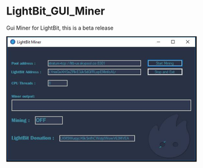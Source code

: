 # LightBit_GUI_Miner
Gui Miner for LightBit, this is a beta release

![Gui Miner](https://raw.githubusercontent.com/LightBitProject/LightBit_GUI_Miner/master/GUI_Miner.JPG)

